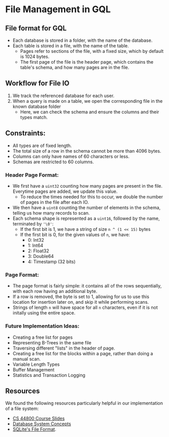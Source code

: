 # File Management in GQL

## File format for GQL
- Each database is stored in a folder, with the name of the database.
- Each table is stored in a file, with the name of the table.
    - Pages refer to sections of the file, with a fixed size, which by default is 1024 bytes.
    - The first page of the file is the header page, which contains the table's schema, and how many pages are in the file.


## Workflow for File IO
1. We track the referenced database for each user.
2. When a query is made on a table, we open the corresponding file in the known database folder
    - Here, we can check the schema and ensure the columns and their types match.

## Constraints:
- All types are of fixed length. 
- The total size of a row in the schema cannot be more than 4096 bytes.
- Columns can only have names of 60 characters or less.
- Schemas are restricted to 60 columns.

### Header Page Format:
- We first have a `uint32` counting how many pages are present in the file. Everytime pages are added, we update this value.
    - To reduce the times needed for this to occur, we double the number of pages in the file after each IO.
- We then have a `uint8` counting the number of elements in the schema, telling us how many records to scan.
- Each schema shape is represented as a `uint16`, followed by the name, terminated by `'\0'`:
    - If the first bit is 1, we have a string of size `n ^ (1 << 15)` bytes
    - If the first bit is 0, for the given values of `n`, we have:
        - 0: Int32
        - 1: Int64
        - 2: Float32
        - 3: Double64
        - 4: Timestamp (32 bits)

### Page Format:
- The page format is fairly simple: it contains all of the rows sequentially, with each row having an additional byte.
- If a row is removed, the byte is set to 1, allowing for us to use this location for insertion later on, and skip it while performing scans.
- Strings of length `n` will have space for all `n` characters, even if it is not initally using the entire space.

### Future Implementation Ideas:
- Creating a free list for pages
- Representing B-Trees in the same file
- Traversing different "lists" in the header of page.
- Creating a free list for the blocks within a page, rather than doing a manual scan.
- Variable Length Types
- Buffer Management
- Statistics and Transaction Logging

## Resources
We found the following resources particularly helpful in our implementation of a file system:
- [CS 44800 Course Slides](https://www.cs.purdue.edu/homes/clifton/cs44800/)
- [Database System Concepts](https://db-book.com/)
- [SQLite's File Format](https://www.sqlite.org/fileformat.html).